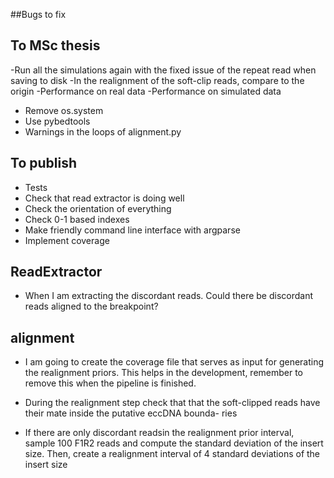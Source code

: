 ##Bugs to fix


## To MSc thesis

-Run all the simulations again with the fixed issue of the repeat read when saving to disk
-In the realignment of the soft-clip reads, compare to the origin
-Performance on real data
-Performance on simulated data
- Remove os.system
- Use pybedtools
- Warnings in the loops of alignment.py

## To publish

- Tests
- Check that read extractor is doing well
- Check the orientation of everything
- Check 0-1 based indexes
- Make friendly command line interface with argparse
- Implement coverage

## ReadExtractor
- When I am extracting the discordant reads. Could there be discordant reads aligned to the breakpoint?

## alignment
- I am going to create the coverage file that serves as input for generating the realignment priors. This helps in the development,
remember to remove this when the pipeline is finished.

- During the realignment step check that that the soft-clipped reads have their mate inside the putative eccDNA bounda-
ries

- If there are only discordant readsin the realignment prior interval, sample 100 F1R2 reads and compute the standard deviation of the insert size. Then, create a realignment interval of 4 standard deviations of the insert size






